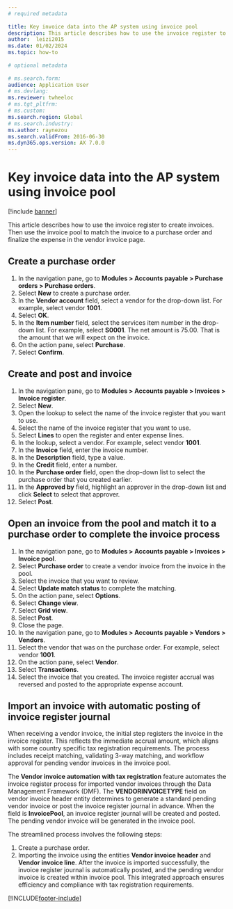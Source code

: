 ```yaml
--- 
# required metadata 
 
title: Key invoice data into the AP system using invoice pool
description: This article describes how to use the invoice register to create invoices. 
author:  leizi2015
ms.date: 01/02/2024
ms.topic: how-to 
 
# optional metadata 
 
# ms.search.form:   
audience: Application User 
# ms.devlang:  
ms.reviewer: twheeloc
# ms.tgt_pltfrm:  
# ms.custom:  
ms.search.region: Global
# ms.search.industry: 
ms.author: raynezou
ms.search.validFrom: 2016-06-30 
ms.dyn365.ops.version: AX 7.0.0 
---
```

# Key invoice data into the AP system using invoice pool

[!include [banner](../../includes/banner.md)]

This article describes how to use the invoice register to create invoices. Then use the invoice pool to match the invoice to a purchase order and finalize the expense in the vendor invoice page.


## Create a purchase order
1. In the navigation pane, go to **Modules > Accounts payable > Purchase orders > Purchase orders**.
2. Select **New** to create a purchase order.
3. In the **Vendor account** field, select a vendor for the drop-down list. For example, select vendor **1001**.
4. Select **OK**.
5. In the **Item number** field, select the services item number in the drop-down list. For example, select **S0001**. The net amount is 75.00.  That is the amount that we will expect on the invoice.  
6. On the action pane, select **Purchase**.
7. Select **Confirm**.

## Create and post and invoice
1. In the navigation pane, go to **Modules > Accounts payable > Invoices > Invoice register**.
2. Select **New**.
3. Open the lookup to select the name of the invoice register that you want to use.
4. Select the name of the invoice register that you want to use.
5. Select **Lines** to open the register and enter expense lines.
6. In the lookup, select a vendor. For example, select vendor **1001**.
7. In the **Invoice** field, enter the invoice number.
8. In the **Description** field, type a value.
9. In the **Credit** field, enter a number.
10. In the **Purchase order** field, open the drop-down list to select the purchase order that you created earlier.
11. In the **Approved by** field, highlight an approver in the drop-down list and click **Select** to select that approver.
12. Select **Post**.

## Open an invoice from the pool and match it to a purchase order to complete the invoice process
1. In the navigation pane, go to **Modules > Accounts payable > Invoices > Invoice pool**.
2. Select **Purchase order** to create a vendor invoice from the invoice in the pool.
3. Select the invoice that you want to review.
4. Select **Update match status** to complete the matching.
5. On the action pane, select **Options**.
6. Select **Change view**.
7. Select **Grid view**.
8. Select **Post**.
9. Close the page.
10. In the navigation pane, go to **Modules > Accounts payable > Vendors > Vendors**.
11. Select the vendor that was on the purchase order. For example, select vendor **1001**.
12. On the action pane, select **Vendor**.
13. Select **Transactions**.
14. Select the invoice that you created. The invoice register accrual was reversed and posted to the appropriate expense account.
    

## Import an invoice with automatic posting of invoice register journal
When receiving a vendor invoice, the initial step registers the invoice in the invoice register. This reflects the immediate accrual amount, which aligns with some country specific tax registration requirements. The process includes receipt matching, validating 3-way matching, and workflow approval for pending vendor invoices in the invoice pool. 

The **Vendor invoice automation with tax registration** feature automates the invoice register process for imported vendor invoices through the Data Management Framework (DMF). The **VENDORINVOICETYPE** field on vendor invoice header entity determines to generate a standard pending vendor invoice or post the invoice register journal in advance. When the field is **InvoicePool**, an invoice register journal will be created and posted. The pending vendor invoice will be generated in the invoice pool.

The streamlined process involves the following steps:
1. Create a purchase order.
2. Importing the invoice using the entities **Vendor invoice header** and **Vendor invoice line**.
After the invoice is imported successfully, the invoice register journal is automatically posted, and the pending vendor invoice is created within invoice pool. This integrated approach ensures efficiency and compliance with tax registration requirements.

[!INCLUDE[footer-include](../../../includes/footer-banner.md)]
